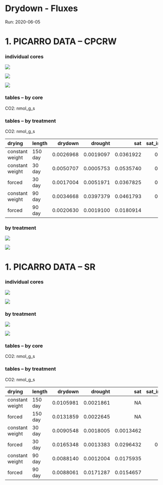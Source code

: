 Drydown - Fluxes
================

Run: 2020-06-05

# 1\. PICARRO DATA – CPCRW

### individual cores

![](images/markdown-picarro/cpcrw_co2_flux_cores-1.png)<!-- -->

![](images/markdown-picarro/cpcrw_co2_flux_cores2-1.png)<!-- -->

![](images/markdown-picarro/unnamed-chunk-1-1.png)<!-- -->

### tables – by core

CO2: nmol\_g\_s

### tables – by treatment

CO2: nmol\_g\_s

| drying          | length  |   drydown |   drought |       sat | sat\_incubation |
| :-------------- | :------ | --------: | --------: | --------: | --------------: |
| constant weight | 150 day | 0.0026968 | 0.0019097 | 0.0361922 |       0.0590331 |
| constant weight | 30 day  | 0.0050707 | 0.0005753 | 0.0535740 |       0.0072120 |
| forced          | 30 day  | 0.0017004 | 0.0051971 | 0.0367825 |       0.0468636 |
| constant weight | 90 day  | 0.0034668 | 0.0397379 | 0.0461793 |       0.0283589 |
| forced          | 90 day  | 0.0020630 | 0.0019100 | 0.0180914 |              NA |

### by treatment

![](images/markdown-picarro/cpcrw_co2_flux_trt-1.png)<!-- -->

![](images/markdown-picarro/cpcrw__co2_flux_trt2-1.png)<!-- -->

# 1\. PICARRO DATA – SR

### individual cores

![](images/markdown-picarro/sr_co2_flux_cores-1.png)<!-- -->

![](images/markdown-picarro/sr_co2_flux_cores2-1.png)<!-- -->

### by treatment

![](images/markdown-picarro/sr_co2_flux_trt-1.png)<!-- -->

![](images/markdown-picarro/sr_co2_flux_trt2-1.png)<!-- -->

### tables – by core

CO2: nmol\_g\_s

### tables – by treatment

CO2: nmol\_g\_s

| drying          | length  |   drydown |   drought |       sat | sat\_incubation |      <NA> |
| :-------------- | :------ | --------: | --------: | --------: | --------------: | --------: |
| constant weight | 150 day | 0.0105981 | 0.0021861 |        NA |              NA | 0.0989391 |
| forced          | 150 day | 0.0131859 | 0.0022645 |        NA |              NA | 0.1461563 |
| constant weight | 30 day  | 0.0090548 | 0.0018005 | 0.0013462 |              NA | 0.0220704 |
| forced          | 30 day  | 0.0165348 | 0.0013383 | 0.0296432 |       0.0127297 | 0.1477050 |
| constant weight | 90 day  | 0.0088140 | 0.0012004 | 0.0175935 |              NA | 0.0353427 |
| forced          | 90 day  | 0.0088061 | 0.0171287 | 0.0154657 |              NA | 0.0388691 |
